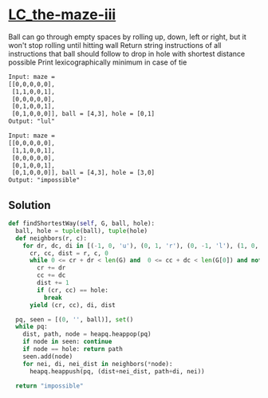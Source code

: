 # [LC_the-maze-iii](https://leetcode.com/problems/the-maze-iii)

Ball can go through empty spaces by rolling up, down, left or right, but it won't stop rolling until hitting wall
Return string instructions of all instructions that ball should follow to drop in hole with shortest distance possible
Print lexicographically minimum in case of tie

```txt
Input: maze =
[[0,0,0,0,0],
 [1,1,0,0,1],
 [0,0,0,0,0],
 [0,1,0,0,1],
 [0,1,0,0,0]], ball = [4,3], hole = [0,1]
Output: "lul"

Input: maze =
[[0,0,0,0,0],
 [1,1,0,0,1],
 [0,0,0,0,0],
 [0,1,0,0,1],
 [0,1,0,0,0]], ball = [4,3], hole = [3,0]
Output: "impossible"
```

## Solution

```py
def findShortestWay(self, G, ball, hole):
  ball, hole = tuple(ball), tuple(hole)
  def neighbors(r, c):
    for dr, dc, di in [(-1, 0, 'u'), (0, 1, 'r'), (0, -1, 'l'), (1, 0, 'd')]:
      cr, cc, dist = r, c, 0
      while 0 <= cr + dr < len(G) and  0 <= cc + dc < len(G[0]) and not G[cr+dr][cc+dc]:
        cr += dr
        cc += dc
        dist += 1
        if (cr, cc) == hole:
          break
      yield (cr, cc), di, dist

  pq, seen = [(0, '', ball)], set()
  while pq:
    dist, path, node = heapq.heappop(pq)
    if node in seen: continue
    if node == hole: return path
    seen.add(node)
    for nei, di, nei_dist in neighbors(*node):
      heapq.heappush(pq, (dist+nei_dist, path+di, nei))

  return "impossible"
```
